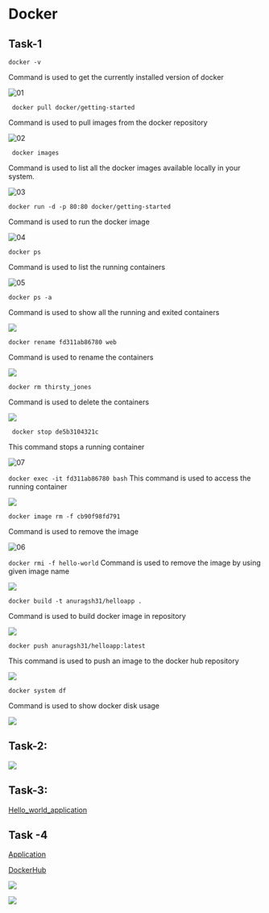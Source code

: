 # Docker

## Task-1

``` docker -v ```

Command is used to get the currently installed version of docker


![01](https://user-images.githubusercontent.com/106172048/194724595-c0fbac54-b623-45cd-b5b4-10efd2be70d9.jpg)


``` docker pull docker/getting-started```

Command is used to pull images from the docker repository

![02](https://user-images.githubusercontent.com/106172048/194724599-4df874c5-0cc9-49e5-8f93-b5342a14e7fc.jpg)


``` docker images```

Command is used to list all the docker images available locally in your system.

![03](https://user-images.githubusercontent.com/106172048/194724608-d02c8a05-653b-4030-a6d4-20223a8f1439.jpg)


```docker run -d -p 80:80 docker/getting-started```

Command is used to run the docker image

![04](https://user-images.githubusercontent.com/106172048/194724611-7d9b19a4-da70-459d-adfb-36090231b6c9.jpg)


```docker ps```

Command is used to list the running containers

![05](https://user-images.githubusercontent.com/106172048/194724613-281367c9-8e89-4d29-a3c7-dc788484eaf5.jpg)


```docker ps -a```

Command is used to show all the running and exited containers


![](Docker_command/14_allContainer.jpg)



```docker rename fd311ab86780 web```

Command is used to rename the containers

![](Docker_command/13_rename.jpg)

```docker rm thirsty_jones```

Command is used to delete the containers

![](Docker_command/15_deleteContainer.jpg)

``` docker stop de5b3104321c```

This command stops a running container

![07](https://user-images.githubusercontent.com/106172048/194724617-06669763-2f6a-4b2d-a9f9-7e95ddb09f8e.jpg)

```docker exec -it fd311ab86780 bash```
This command is used to access the running container

![](Docker_command/16.jpg)


```docker image rm -f cb90f98fd791```

Command is used to remove the image

![06](https://user-images.githubusercontent.com/106172048/194724615-2549aca0-fabc-42c6-807f-90343b5d4e63.jpg)

```docker rmi -f hello-world```
Command is used to remove the image by using given image name

![](Docker_command/08.jpg)


```docker build -t anuragsh31/helloapp .```

Command is used to build docker image in repository

![](Docker_command/11_buildRepository.jpg)



```docker push anuragsh31/helloapp:latest ```

This command is used to push an image to the docker hub repository

![](Docker_command/12_Push.jpg)


```docker system df```


Command is used to show docker disk usage

![](Docker_command/17_dockersystem.jpg)


## Task-2:



![](Docker_command/2.jpg)


## Task-3:

[Hello_world_application](https://github.com/anuragsh31/Docker/tree/master/Hello_World_Application)


## Task -4

[Application](https://github.com/anuragsh31/Docker/tree/master/App)

[DockerHub](https://hub.docker.com/r/anuragsh31/newapp)



![](Docker_command/task-3_1.jpg)

![](Docker_command/task-3_2.jpg)
